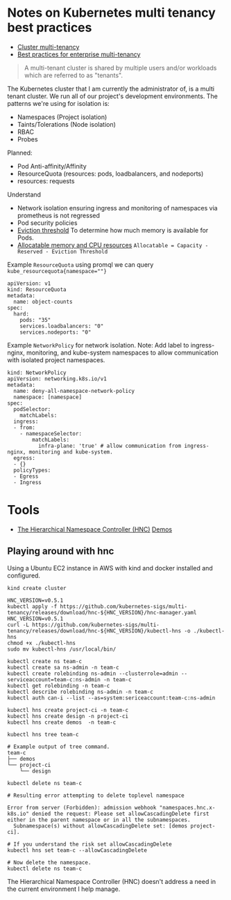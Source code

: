 # Notes on Kubernetes multi tenancy best practices

- [Cluster multi-tenancy](https://cloud.google.com/kubernetes-engine/docs/concepts/multitenancy-overview)
- [Best practices for enterprise multi-tenancy](https://cloud.google.com/kubernetes-engine/docs/best-practices/enterprise-multitenancy)


> A multi-tenant cluster is shared by multiple users and/or workloads which are referred to as "tenants". 

The Kubernetes cluster that I am currently the administrator of, is a multi tenant cluster. We run all of our project's development environments. The patterns we're using for isolation is:

- Namespaces (Project isolation)
- Taints/Tolerations (Node isolation)
- RBAC
- Probes 

Planned:

- Pod Anti-affinity/Affinity
- ResourceQuota (resources: pods, loadbalancers, and nodeports)
- resources: requests

Understand

- Network isolation ensuring ingress and monitoring of namespaces via prometheus is not regressed
- Pod security policies
- [Eviction threshold](https://cloud.google.com/kubernetes-engine/docs/concepts/cluster-architecture#eviction_threshold) To determine how much memory is available for Pods.
- [Allocatable memory and CPU resources](https://cloud.google.com/kubernetes-engine/docs/concepts/cluster-architecture#memory_cpu) `Allocatable = Capacity - Reserved - Eviction Threshold`

Example `ResourceQuota` using promql we can query `kube_resourcequota{namespace=""}`

```
apiVersion: v1
kind: ResourceQuota
metadata:
  name: object-counts
spec:
  hard:
    pods: "35"
    services.loadbalancers: "0"
    services.nodeports: "0"
```

Example `NetworkPolicy` for network isolation.
Note: Add label to ingress-nginx, monitoring, and kube-system namespaces to allow communication with isolated project namespaces.

```
kind: NetworkPolicy
apiVersion: networking.k8s.io/v1
metadata:
  name: deny-all-namespace-network-policy
  namespace: [namespace]
spec:
  podSelector:
    matchLabels:
  ingress:
  - from:
    - namespaceSelector:
        matchLabels:
          infra-plane: 'true' # allow communication from ingress-nginx, monitoring and kube-system.
  egress:
  - {}  
  policyTypes:
  - Egress
  - Ingress
```

# Tools

- [The Hierarchical Namespace Controller (HNC)](https://github.com/kubernetes-sigs/multi-tenancy/tree/master/incubator/hnc) [Demos](https://docs.google.com/document/d/1tKQgtMSf0wfT3NOGQx9ExUQ-B8UkkdVZB6m4o3Zqn64/edit#)

## Playing around with hnc

Using a Ubuntu EC2 instance in AWS with kind and docker installed and configured.

```
kind create cluster

HNC_VERSION=v0.5.1
kubectl apply -f https://github.com/kubernetes-sigs/multi-tenancy/releases/download/hnc-${HNC_VERSION}/hnc-manager.yaml
HNC_VERSION=v0.5.1
curl -L https://github.com/kubernetes-sigs/multi-tenancy/releases/download/hnc-${HNC_VERSION}/kubectl-hns -o ./kubectl-hns
chmod +x ./kubectl-hns
sudo mv kubectl-hns /usr/local/bin/

kubectl create ns team-c
kubectl create sa ns-admin -n team-c
kubectl create rolebinding ns-admin --clusterrole=admin --serviceaccount=team-c:ns-admin -n team-c
kubectl get rolebinding -n team-c
kubectl describe rolebinding ns-admin -n team-c
kubectl auth can-i --list --as=system:sericeaccount:team-c:ns-admin

kubectl hns create project-ci -n team-c
kubectl hns create design -n project-ci
kubectl hns create demos  -n team-c

kubectl hns tree team-c

# Example output of tree command.
team-c
├── demos
└── project-ci
    └── design

kubectl delete ns team-c

# Resulting error attempting to delete toplevel namespace

Error from server (Forbidden): admission webhook "namespaces.hnc.x-k8s.io" denied the request: Please set allowCascadingDelete first either in the parent namespace or in all the subnamespaces.
  Subnamespace(s) without allowCascadingDelete set: [demos project-ci].

# If you understand the risk set allowCascadingDelete
kubectl hns set team-c --allowCascadingDelete

# Now delete the namespace.
kubectl delete ns team-c
```

The Hierarchical Namespace Controller (HNC) doesn't address a need in the current environment I help manage.

